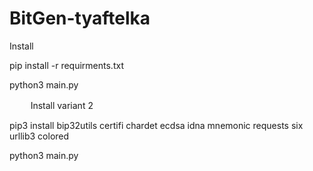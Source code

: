 # BitGen-tyaftelka
Install

pip install -r requirments.txt

python3 main.py










ᅠ ᅠ 
Install variant 2

pip3 install bip32utils certifi chardet ecdsa idna mnemonic requests six urllib3 colored

python3 main.py
